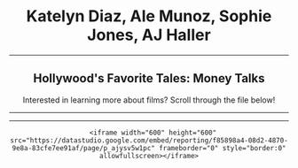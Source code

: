 <!--- <!DOCTYPE html> --->
<html>
  <head>
    <meta charset="UTF-8">
    <title>Katelyn's Website</title>
    <link href="https://fonts.googleapis.com/css2?family=Open+Sans:wght@300;600&display=swap" rel="stylesheet">
    <link rel="stylesheet" type="text/css" href="style.css">
  </head>
  <body>
  <center>
    <h1>Katelyn Diaz, Ale Munoz, Sophie Jones, AJ Haller</h1>
   <!--- <img src="https://www.instagram.com/p/CP54fp4JV3A/">  --->
    <!---   <h3>i code sometimes</h3> --->
    <hr>
    <h2> 
    <h2>Hollywood's Favorite Tales: Money Talks</h2> 
    <p>Interested in learning more about films? Scroll through the file below!</p>
    <hr> 
    <hr>
  
      <iframe width="600" height="600" src="https://datastudio.google.com/embed/reporting/f85898a4-08d2-4870-9e8a-83cfe7ee91af/page/p_ajysv5w1pc" frameborder="0" style="border:0" allowfullscreen></iframe>
   <!--- </center>
  </body>
</html> --->

